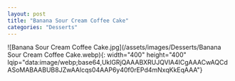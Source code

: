 ```yaml
---
layout: post
title: "Banana Sour Cream Coffee Cake"
categories: "Desserts"
---
```

![Banana Sour Cream Coffee Cake.jpg](/assets/images/Desserts/Banana Sour Cream Coffee Cake.webp){: width="400" height="400" lqip="data:image/webp;base64,UklGRjQAAABXRUJQVlA4ICgAAACwAQCdASoMABAABUB8JZwAAlcqs04AAP6y40f0rEPd4mNxqKkEqAAA"}

